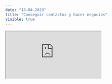 ```yaml
---
date: "18-04-2023"
title: "Conseguir contactos y hacer negocios"
visible: true
---
```

<iframe src="https://www.youtube.com/embed/jSrn4HrGxuk" allowfullscreen></iframe>
